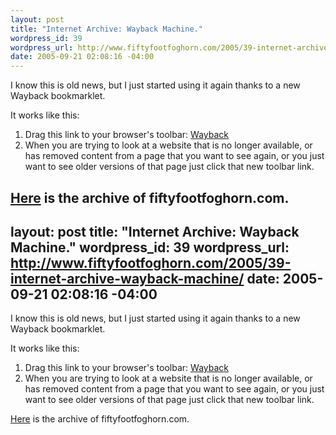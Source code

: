 ```yaml
--- 
layout: post
title: "Internet Archive: Wayback Machine."
wordpress_id: 39
wordpress_url: http://www.fiftyfootfoghorn.com/2005/39-internet-archive-wayback-machine/
date: 2005-09-21 02:08:16 -04:00
---
```

I know this is old news, but I just started using it again thanks to a new Wayback bookmarklet.

It works like this:
<ol>
<li>Drag this link to your browser's toolbar: <a href="javascript:location.href='http://web.archive.org/web/*/'+document.location.href;">Wayback</a></li>
<li>
When you are trying to look at a website that is no longer available, or has removed content from a page that you want to see again, or you just want to see older versions of that page just click that new toolbar link. </li></ol>

<a href="http://web.archive.org/web/*/http://www.fiftyfootfoghorn.com/">Here</a> is the archive of fiftyfootfoghorn.com.
--- 
layout: post
title: "Internet Archive: Wayback Machine."
wordpress_id: 39
wordpress_url: http://www.fiftyfootfoghorn.com/2005/39-internet-archive-wayback-machine/
date: 2005-09-21 02:08:16 -04:00
---
I know this is old news, but I just started using it again thanks to a new Wayback bookmarklet.

It works like this:
<ol>
<li>Drag this link to your browser's toolbar: <a href="javascript:location.href='http://web.archive.org/web/*/'+document.location.href;">Wayback</a></li>
<li>
When you are trying to look at a website that is no longer available, or has removed content from a page that you want to see again, or you just want to see older versions of that page just click that new toolbar link. </li></ol>

<a href="http://web.archive.org/web/*/http://www.fiftyfootfoghorn.com/">Here</a> is the archive of fiftyfootfoghorn.com.
